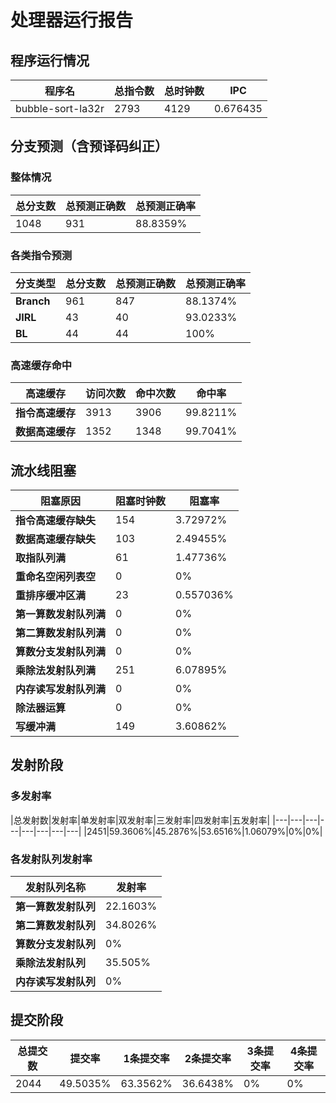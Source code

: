 # 处理器运行报告
## 程序运行情况
|程序名|总指令数|总时钟数|IPC|
|---|---|---|---|
|bubble-sort-la32r|2793|4129|0.676435|

## 分支预测（含预译码纠正）
### 整体情况
|总分支数|总预测正确数|总预测正确率|
|---|---|---|
|1048|931|88.8359%|

### 各类指令预测
|分支类型|总分支数|总预测正确数|总预测正确率|
|---|---|---|---|
|**Branch**| 961 | 847 | 88.1374%|
|**JIRL**| 43 | 40 | 93.0233%|
|**BL**| 44 | 44 | 100%|

### 高速缓存命中
|高速缓存|访问次数|命中次数|命中率|
|---|---|---|---|
|**指令高速缓存**| 3913 | 3906 | 99.8211%|
|**数据高速缓存**| 1352 | 1348 | 99.7041%|
## 流水线阻塞
|阻塞原因|阻塞时钟数|阻塞率|
|---|---|---|
|**指令高速缓存缺失**| 154 | 3.72972%|
|**数据高速缓存缺失**| 103 | 2.49455%|
|**取指队列满**| 61 | 1.47736%|
|**重命名空闲列表空**|0 | 0%|
|**重排序缓冲区满**|23 | 0.557036%|
|**第一算数发射队列满**|0 | 0%|
|**第二算数发射队列满**|0 | 0%|
|**算数分支发射队列满**|0 | 0%|
|**乘除法发射队列满**|251 | 6.07895%|
|**内存读写发射队列满**|0 | 0%|
|**除法器运算**|0 | 0%|
|**写缓冲满**|149 | 3.60862%|

## 发射阶段
### 多发射率
|总发射数|发射率|单发射率|双发射率|三发射率|四发射率|五发射率|
|---|---|---|---|---|---|---|---|
|2451|59.3606%|45.2876%|53.6516%|1.06079%|0%|0%|

### 各发射队列发射率
|发射队列名称|发射率|
|---|---|
|**第一算数发射队列**|22.1603%|
|**第二算数发射队列**|34.8026%|
|**算数分支发射队列**|0%|
|**乘除法发射队列**|35.505%|
|**内存读写发射队列**|0%|

## 提交阶段
|总提交数|提交率|1条提交率|2条提交率|3条提交率|4条提交率|
|---|---|---|---|---|---|
|2044|49.5035%|63.3562%|36.6438%|0%|0%|
